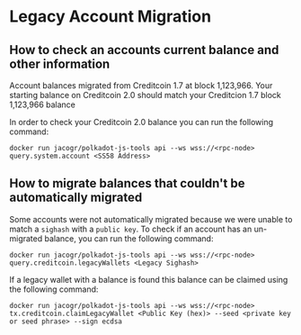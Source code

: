 # Legacy Account Migration

## How to check an accounts current balance and other information

Account balances migrated from Creditcoin 1.7 at block 1,123,966. Your starting balance on Creditcoin 2.0 should match your Creditcion 1.7 block 1,123,966 balance

In order to check your Creditcoin 2.0 balance you can run the following command:

   ``` shell
   docker run jacogr/polkadot-js-tools api --ws wss://<rpc-node> query.system.account <SS58 Address>
   ```

## How to migrate balances that couldn't be automatically migrated

Some accounts were not automatically migrated because we were unable to match a `sighash` with a `public key`. To check if an account has an un-migrated balance, you can run the following command:

``` shell
docker run jacogr/polkadot-js-tools api --ws wss://<rpc-node> query.creditcoin.legacyWallets <Legacy Sighash>
```

If a legacy wallet with a balance is found this balance can be claimed using the following command:

``` shell
docker run jacogr/polkadot-js-tools api --ws wss://<rpc-node> tx.creditcoin.claimLegacyWallet <Public Key (hex)> --seed <private key or seed phrase> --sign ecdsa
```
